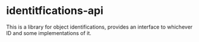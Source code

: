 # identitfications-api
This is a library for object identifications, provides an interface to whichever ID and some implementations of it.
